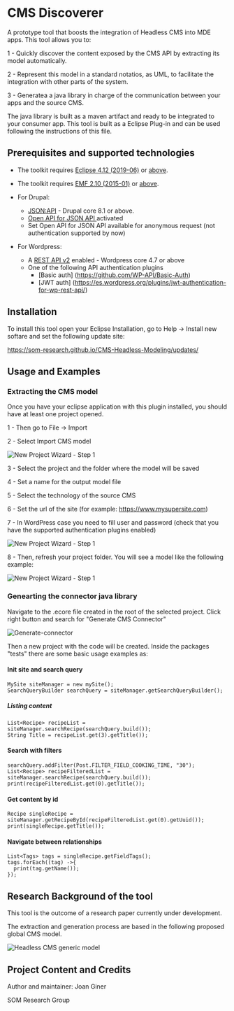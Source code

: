 # CMS Discoverer

A prototype tool that boosts the integration of Headless CMS into MDE apps. This tool allows you to: 

1 - Quickly discover the content exposed by the CMS API by extracting its model automatically. 

2 - Represent this model in a standard notatios, as UML, to facilitate the integration with other parts of the system.

3 - Generatea a java library in charge of the communication between your apps and the source CMS.

The java library is built as a maven artifact and ready to be integrated to your consumer app. This tool is built as a Eclipse Plug-in and can be used following the instructions of this file.

## Prerequisites and supported technologies

* The toolkit requires [Eclipse 4.12 (2019-06)](https://download.eclipse.org/eclipse/downloads/drops4/R-4.12-201906051800/) or [above](https://download.eclipse.org/eclipse/downloads/).

* The toolkit requires [EMF 2.10 (2015-01)](http://download.eclipse.org/modeling/emf/emf/builds/release/2.10/index.html) or [above](https://download.eclipse.org/eclipse/downloads/).

* For Drupal: 
  - [JSON:API](https://www.drupal.org/project/jsonapi) - Drupal core 8.1 or above.
  - <a href=https://www.drupal.org/project/openapi_jsonapi> Open API for JSON API </a> activated
  - Set Open API for JSON API available for anonymous request (not authentication supported by now)
* For Wordpress:
  - A [REST API v2](https://developer.wordpress.org/rest-api/reference/) enabled - Wordpress core 4.7 or above
  - One of the following API authentication plugins
    - [Basic auth] (https://github.com/WP-API/Basic-Auth)
    - [JWT auth] (https://es.wordpress.org/plugins/jwt-authentication-for-wp-rest-api/)


## Installation

To install this tool open your Eclipse Installation, go to Help -> Install new softare and set the following update site:

https://som-research.github.io/CMS-Headless-Modeling/updates/


## Usage and Examples

### Extracting the CMS model

Once you have your eclipse application with this plugin installed, you should have at least one project opened. 

1 - Then go to File -> Import 

2 - Select Import CMS model

![New Project Wizard - Step 1](doc/importMenu.png)


3 - Select the project and the folder where the model will be saved

4 - Set a name for the output model file

5 - Select the technology of the source CMS

6 - Set the url of the site (for example: https://www.mysupersite.com)

7 - In WordPress case you need to fill user and password (check that you have the supported authentication plugins enabled)

![New Project Wizard - Step 1](doc/finalMenu.png)

8 - Then, refresh your project folder. You will see a model like the following example:


![New Project Wizard - Step 1](doc/exampleSite.png)

### Genearting the connector java library

Navigate to the .ecore file created in the root of the selected project. Click right button and search for "Generate CMS Connector"

![Generate-connector](doc/GenerateButton.png)

Then a new project with the code will be created. Inside the packages "tests" there are some basic usage examples as:

#### Init site and search query
```
MySite siteManager = new mySite();
SearchQueryBuilder searchQuery = siteManager.getSearchQueryBuilder();
```

##### Listing content
```
List<Recipe> recipeList = siteManager.searchRecipe(searchQuery.build());
String Title = recipeList.get(3).getTitle());

```
#### Search with filters
```
searchQuery.addFilter(Post.FILTER_FIELD_COOKING_TIME, "30");
List<Recipe> recipeFilteredList = siteManager.searchRecipe(searchQuery.build());
print(recipeFilteredList.get(0).getTitle());
```
  
#### Get content by id

```
Recipe singleRecipe = siteManager.getRecipeById(recipeFilteredList.get(0).getUuid());
print(singleRecipe.getTitle());
```
 
#### Navigate between relationships

```
List<Tags> tags = singleRecipe.getFieldTags();
tags.forEach((tag) ->{
  print(tag.getName());
});
```


## Research Background of the tool

This tool is the outcome of a research paper currently under development. 

The extraction and generation process are based in the following proposed global CMS model. 

![Headless CMS generic model](doc/global-model.png)

## Project Content and Credits

Author and maintainer: Joan Giner

SOM Research Group
